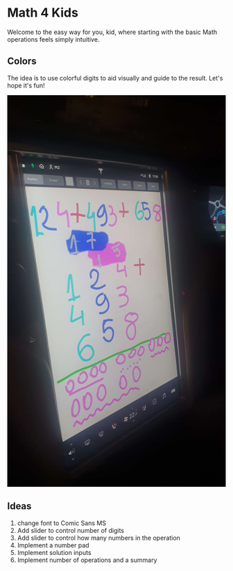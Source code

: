 # Math 4 Kids

Welcome to the easy way for you, kid, where starting with the basic Math operations feels simply intuitive.

## Colors
The idea is to use colorful digits to aid visually and guide to the result. Let's hope it's fun!

![This happened at a SuperCharger](/public/1st-idea.jpg "It's always good to write or draw your thoughts so they don't get lost")

## Ideas

1. change font to Comic Sans MS
1. Add slider to control number of digits
1. Add slider to control how many numbers in the operation
1. Implement a number pad
1. Implement solution inputs
1. Implement number of operations and a summary
